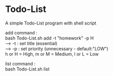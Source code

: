 # Todo-List
A simple Todo-List program with shell script

add command : <br />
    bash Todo-List.sh add -t "homework" -p H <br />
    --> -t : set title (essential) <br />
    --> -p : set priority (unnecessary - default:"LOW") <br />
            h or H = High, m or M = Medium, l or L = Low <br />

list command : <br />
    bash Todo-List.sh list